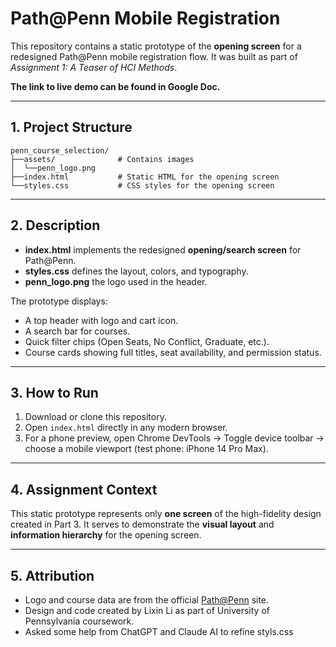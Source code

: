 # Path@Penn Mobile Registration

This repository contains a static prototype of the **opening screen** for a redesigned Path@Penn mobile registration flow. It was built as part of *Assignment 1: A Teaser of HCI Methods*. 

**The link to live demo can be found in Google Doc.**

---

## 1. Project Structure

```
penn_course_selection/
├──assets/              # Contains images
│  └──penn_logo.png
├──index.html           # Static HTML for the opening screen
└──styles.css           # CSS styles for the opening screen
```

---

## 2. Description
- **index.html** implements the redesigned **opening/search screen** for Path@Penn.  
- **styles.css** defines the layout, colors, and typography.  
- **penn_logo.png** the logo used in the header.  

The prototype displays:
- A top header with logo and cart icon.  
- A search bar for courses.  
- Quick filter chips (Open Seats, No Conflict, Graduate, etc.).  
- Course cards showing full titles, seat availability, and permission status.  

---

## 3. How to Run
1. Download or clone this repository.  
2. Open `index.html` directly in any modern browser.  
3. For a phone preview, open Chrome DevTools → Toggle device toolbar → choose a mobile viewport (test phone: iPhone 14 Pro Max).  

---

## 4. Assignment Context
This static prototype represents only **one screen** of the high-fidelity design created in Part 3. It serves to demonstrate the **visual layout** and **information hierarchy** for the opening screen.

---

## 5. Attribution
- Logo and course data are from the official [Path@Penn](https://courses.upenn.edu/) site.
- Design and code created by Lixin Li as part of University of Pennsylvania coursework.
- Asked some help from ChatGPT and Claude AI to refine styls.css 

